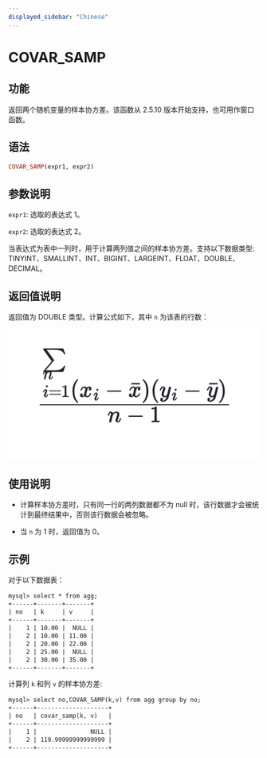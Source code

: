 ```yaml
---
displayed_sidebar: "Chinese"
---
```


# COVAR_SAMP

## 功能

返回两个随机变量的样本协方差。该函数从 2.5.10 版本开始支持，也可用作窗口函数。

## 语法

```Haskell
COVAR_SAMP(expr1, expr2)
```

## 参数说明

`expr1`: 选取的表达式 1。

`expr2`: 选取的表达式 2。

当表达式为表中一列时，用于计算两列值之间的样本协方差。支持以下数据类型: TINYINT、SMALLINT、INT、BIGINT、LARGEINT、FLOAT、DOUBLE、DECIMAL。

## 返回值说明

返回值为 DOUBLE 类型。计算公式如下，其中 `n` 为该表的行数：

![covar_samp_formula](../../../assets/covar_samp_formula.png)

<!--$$
\frac{\sum_{i=1}^{n} (x_i - \bar{x})(y_i - \bar{y})}{n-1}
$$ -->

## 使用说明

* 计算样本协方差时，只有同一行的两列数据都不为 null 时，该行数据才会被统计到最终结果中，否则该行数据会被忽略。

* 当 `n` 为 1 时，返回值为 0。

## 示例

对于以下数据表：

```plaintext
mysql> select * from agg;
+------+-------+-------+
| no   | k     | v     |
+------+-------+-------+
|    1 | 10.00 |  NULL |
|    2 | 10.00 | 11.00 |
|    2 | 20.00 | 22.00 |
|    2 | 25.00 |  NULL |
|    2 | 30.00 | 35.00 |
+------+-------+-------+
```

计算列 `k` 和列 `v` 的样本协方差:

```plaintext
mysql> select no,COVAR_SAMP(k,v) from agg group by no;
+------+--------------------+
| no   | covar_samp(k, v)   |
+------+--------------------+
|    1 |               NULL |
|    2 | 119.99999999999999 |
+------+--------------------+
```
